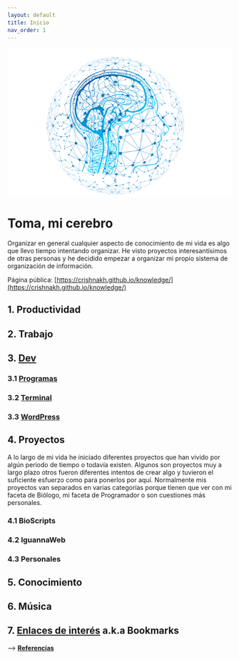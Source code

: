 ```yaml
---
layout: default
title: Inicio
nav_order: 1
---
```


![Logo FGP My Brain](/assets/img/fgp_my_brain.png)
# Toma, mi cerebro
Organizar en general cualquier aspecto de conocimiento de mi vida es algo que llevo tiempo intentando organizar. He visto proyectos interesantísimos de otras personas y he decidido empezar a organizar mi propio sistema de organización de información.

Página pública: [https://crishnakh.github.io/knowledge/](https://crishnakh.github.io/knowledge/)

## 1. Productividad

## 2. Trabajo 

## 3. [Dev](./Dev/Dev.md)
### 3.1 [Programas](./Dev/Programas.md)
### 3.2 [Terminal](./Dev/Terminal.md)
### 3.3 [WordPress](./Dev/WordPress.md)

## 4. Proyectos
A lo largo de mi vida he iniciado diferentes proyectos que han vivido por algún periodo de tiempo o todavía existen. Algunos son proyectos muy a largo plazo otros fueron diferentes intentos de crear algo y tuvieron el suficiente esfuerzo como para ponerlos por aquí. Normalmente mis proyectos van separados en varias categorías porque tienen que ver con mi faceta de Biólogo, mi faceta de Programador o son cuestiones más personales.

### 4.1 BioScripts
### 4.2 IguannaWeb
### 4.3 Personales

## 5. Conocimiento

## 6. Música

## 7. [Enlaces de interés](./Enlaces%20de%20interés/enlaces%20de%20interés.md) a.k.a Bookmarks


--> **[Referencias](./Notas/referencias.md)**